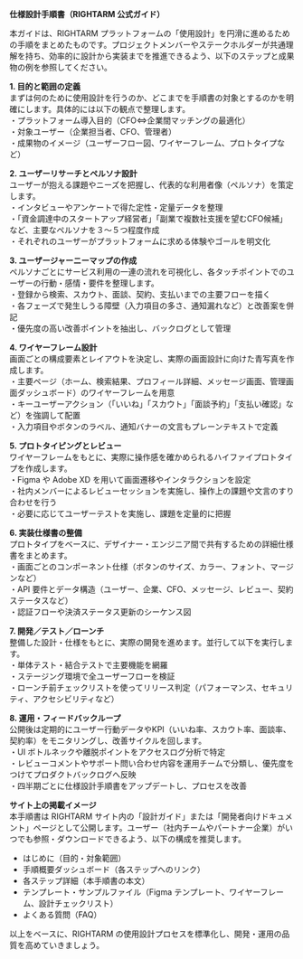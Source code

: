 **仕様設計手順書（RIGHTARM 公式ガイド）**

本ガイドは、RIGHTARM プラットフォームの「使用設計」を円滑に進めるための手順をまとめたものです。プロジェクトメンバーやステークホルダーが共通理解を持ち、効率的に設計から実装までを推進できるよう、以下のステップと成果物の例を参照してください。

**1. 目的と範囲の定義**  
まずは何のために使用設計を行うのか、どこまでを手順書の対象とするのかを明確にします。具体的には以下の観点で整理します。  
・プラットフォーム導入目的（CFO⇔企業間マッチングの最適化）  
・対象ユーザー（企業担当者、CFO、管理者）  
・成果物のイメージ（ユーザーフロー図、ワイヤーフレーム、プロトタイプなど）

**2. ユーザーリサーチとペルソナ設計**  
ユーザーが抱える課題やニーズを把握し、代表的な利用者像（ペルソナ）を策定します。  
・インタビューやアンケートで得た定性・定量データを整理  
・「資金調達中のスタートアップ経営者」「副業で複数社支援を望むCFO候補」など、主要なペルソナを３〜５つ程度作成  
・それぞれのユーザーがプラットフォームに求める体験やゴールを明文化

**3. ユーザージャーニーマップの作成**  
ペルソナごとにサービス利用の一連の流れを可視化し、各タッチポイントでのユーザーの行動・感情・要件を整理します。  
・登録から検索、スカウト、面談、契約、支払いまでの主要フローを描く  
・各フェーズで発生しうる障壁（入力項目の多さ、通知漏れなど）と改善案を併記  
・優先度の高い改善ポイントを抽出し、バックログとして管理

**4. ワイヤーフレーム設計**  
画面ごとの構成要素とレイアウトを決定し、実際の画面設計に向けた青写真を作成します。  
・主要ページ（ホーム、検索結果、プロフィール詳細、メッセージ画面、管理画面ダッシュボード）のワイヤーフレームを用意  
・キーユーザーアクション（「いいね」「スカウト」「面談予約」「支払い確認」など）を強調して配置  
・入力項目やボタンのラベル、通知バナーの文言もプレーンテキストで定義

**5. プロトタイピングとレビュー**  
ワイヤーフレームをもとに、実際に操作感を確かめられるハイファイプロトタイプを作成します。  
・Figma や Adobe XD を用いて画面遷移やインタラクションを設定  
・社内メンバーによるレビューセッションを実施し、操作上の課題や文言のすり合わせを行う  
・必要に応じてユーザーテストを実施し、課題を定量的に把握

**6. 実装仕様書の整備**  
プロトタイプをベースに、デザイナー・エンジニア間で共有するための詳細仕様書をまとめます。  
・画面ごとのコンポーネント仕様（ボタンのサイズ、カラー、フォント、マージンなど）  
・API 要件とデータ構造（ユーザー、企業、CFO、メッセージ、レビュー、契約ステータスなど）  
・認証フローや決済ステータス更新のシーケンス図

**7. 開発／テスト／ローンチ**  
整備した設計・仕様をもとに、実際の開発を進めます。並行して以下を実行します。  
・単体テスト・結合テストで主要機能を網羅  
・ステージング環境で全ユーザーフローを検証  
・ローンチ前チェックリストを使ってリリース判定（パフォーマンス、セキュリティ、アクセシビリティなど）

**8. 運用・フィードバックループ**  
公開後は定期的にユーザー行動データやKPI（いいね率、スカウト率、面談率、契約率）をモニタリングし、改善サイクルを回します。  
・UI ボトルネックや離脱ポイントをアクセスログ分析で特定  
・レビューコメントやサポート問い合わせ内容を運用チームで分類し、優先度をつけてプロダクトバックログへ反映  
・四半期ごとに仕様設計手順書をアップデートし、プロセスを改善

**サイト上の掲載イメージ**  
本手順書は RIGHTARM サイト内の「設計ガイド」または「開発者向けドキュメント」ページとして公開します。ユーザー（社内チームやパートナー企業）がいつでも参照・ダウンロードできるよう、以下の構成を推奨します。

  - はじめに（目的・対象範囲）  
  - 手順概要ダッシュボード（各ステップへのリンク）  
  - 各ステップ詳細（本手順書の本文）  
  - テンプレート・サンプルファイル（Figma テンプレート、ワイヤーフレーム、設計チェックリスト）  
  - よくある質問（FAQ）  

以上をベースに、RIGHTARM の使用設計プロセスを標準化し、開発・運用の品質を高めていきましょう。  
